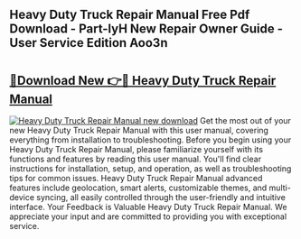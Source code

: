 ## Heavy Duty Truck Repair Manual Free Pdf Download - Part-lyH New Repair Owner Guide - User Service Edition Aoo3n

# <h2><a href="http://bc31273.oget.top/?id=Heavy+Duty+Truck+Repair+Manual">🔗Download New 👉🔴 Heavy Duty Truck Repair Manual</a></h2>

[![Heavy Duty Truck Repair Manual new download](https://i.imgur.com/5g1atiW.png)](http://bc31273.oget.top/?id=Heavy+Duty+Truck+Repair+Manual)
Get the most out of your new Heavy Duty Truck Repair Manual with this user manual, covering everything from installation to troubleshooting. Before you begin using your Heavy Duty Truck Repair Manual, please familiarize yourself with its functions and features by reading this user manual. You'll find clear instructions for installation, setup, and operation, as well as troubleshooting tips for common issues. Heavy Duty Truck Repair Manual advanced features include geolocation, smart alerts, customizable themes, and multi-device syncing, all easily controlled through the user-friendly and intuitive interface. Your Feedback is Valuable Heavy Duty Truck Repair Manual. We appreciate your input and are committed to providing you with exceptional service.
